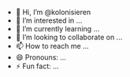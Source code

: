 - 👋 Hi, I’m @kolonisieren
- 👀 I’m interested in ...
- 🌱 I’m currently learning ...
- 💞️ I’m looking to collaborate on ...
- 📫 How to reach me ...
- 😄 Pronouns: ...
- ⚡ Fun fact: ...

<!---
kolonisieren/kolonisieren is a ✨ special ✨ repository because its `README.md` (this file) appears on your GitHub profile.
You can click the Preview link to take a look at your changes.
--->
